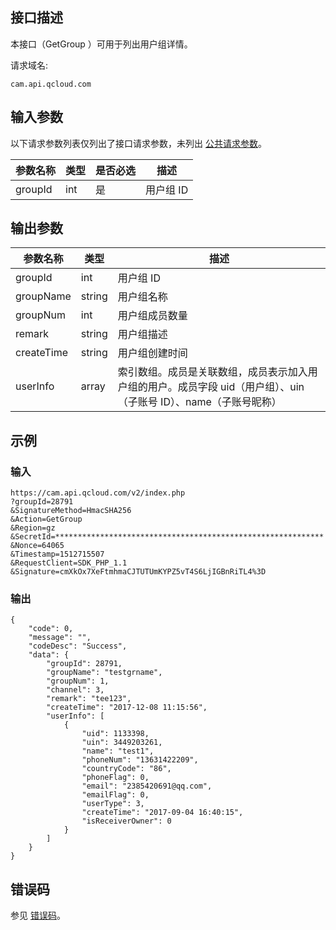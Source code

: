 ## 接口描述

本接口（GetGroup ）可用于列出用户组详情。

请求域名:

```
cam.api.qcloud.com
```

## 输入参数

以下请求参数列表仅列出了接口请求参数，未列出 [公共请求参数](https://cloud.tencent.com/document/api/213/6976)。

| 参数名称 | 类型 | 是否必选 | 描述      |
| -------- | ---- | -------- | --------- |
| groupId  | int  | 是       | 用户组 ID |

## 输出参数

| 参数名称   | 类型   | 描述                                                         |
| ---------- | ------ | ------------------------------------------------------------ |
| groupId    | int    | 用户组 ID                                                    |
| groupName  | string | 用户组名称                                                   |
| groupNum   | int    | 用户组成员数量                                               |
| remark     | string | 用户组描述                                                   |
| createTime | string | 用户组创建时间                                               |
| userInfo   | array  | 索引数组。成员是关联数组，成员表示加入用户组的用户。成员字段 uid（用户组）、uin（子账号 ID）、name（子账号昵称） |

## 示例

### 输入

```
https://cam.api.qcloud.com/v2/index.php
?groupId=28791
&SignatureMethod=HmacSHA256
&Action=GetGroup
&Region=gz
&SecretId=************************************************************
&Nonce=64065
&Timestamp=1512715507
&RequestClient=SDK_PHP_1.1
&Signature=cmXkOx7XeFtmhmaCJTUTUmKYPZ5vT4S6LjIGBnRiTL4%3D
```

### 输出

```
{
    "code": 0,
    "message": "",
    "codeDesc": "Success",
    "data": {
        "groupId": 28791,
        "groupName": "testgrname",
        "groupNum": 1,
        "channel": 3,
        "remark": "tee123",
        "createTime": "2017-12-08 11:15:56",
        "userInfo": [
            {
                "uid": 1133398,
                "uin": 3449203261,
                "name": "test1",
                "phoneNum": "13631422209",
                "countryCode": "86",
                "phoneFlag": 0,
                "email": "2385420691@qq.com",
                "emailFlag": 0,
                "userType": 3,
                "createTime": "2017-09-04 16:40:15",
                "isReceiverOwner": 0
            }
        ]
    }
}
```

## 错误码

参见 [错误码](https://cloud.tencent.com/document/product/598/13884)。
